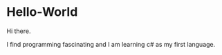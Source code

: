 # Hello-World

Hi there.

I find programming fascinating and I am learning c# as my first language.
